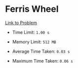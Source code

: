 # Ferris Wheel

[Link to Problem](https://cses.fi/problemset/task/1090)

- Time Limit: ```1.00 s```
- Memory Limit: ```512 MB```

- Average Time Taken: ```0.03 s```
- Maximum Time Taken: ```0.06 s```